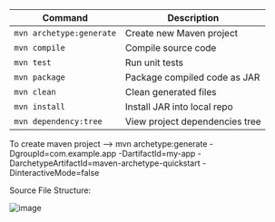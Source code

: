 | Command                  | Description                    |
| ------------------------ | ------------------------------ |
| `mvn archetype:generate` | Create new Maven project       |
| `mvn compile`            | Compile source code            |
| `mvn test`               | Run unit tests                 |
| `mvn package`            | Package compiled code as JAR   |
| `mvn clean`              | Clean generated files          |
| `mvn install`            | Install JAR into local repo    |
| `mvn dependency:tree`    | View project dependencies tree |


To create maven project --> 
mvn archetype:generate -DgroupId=com.example.app -DartifactId=my-app -DarchetypeArtifactId=maven-archetype-quickstart -DinteractiveMode=false


Source File Structure:

![image](https://github.com/user-attachments/assets/95dfb096-2804-4e1f-9bd2-212c1995a954)
